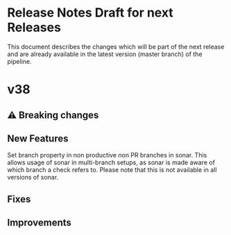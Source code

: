 # Release Notes Draft for next Releases

This document describes the changes which will be part of the next release and are already available in the latest version (master branch) of the pipeline.

# v38

## :warning: Breaking changes

## New Features

Set branch property in non productive non PR branches in sonar. This allows usage of sonar in multi-branch setups, as sonar is made aware of which branch a check refers to. Please note that this is not available in all versions of sonar.

## Fixes

## Improvements
